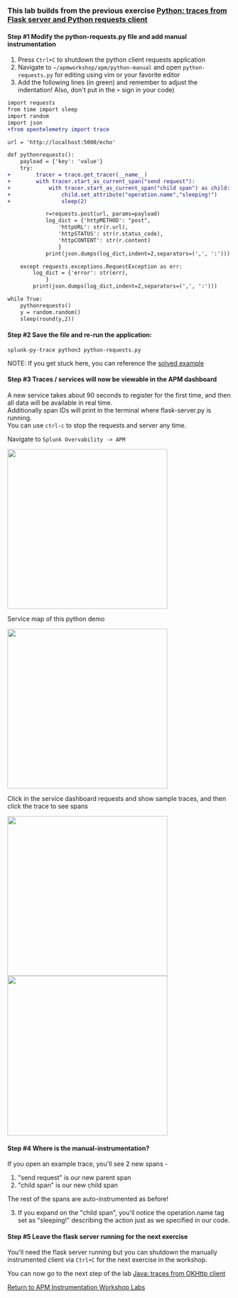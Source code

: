 ### This lab builds from the previous exercise [Python: traces from Flask server and Python requests client](../python)

#### Step #1 Modify the python-requests.py file and add manual instrumentation

1. Press `Ctrl+C` to shutdown the python client requests application
2. Navigate to `~/apmworkshop/apm/python-manual` and open `python-requests.py` for editing using vim or your favorite editor
3. Add the following lines (in green) and remember to adjust the indentation! Also, don't put in the `+` sign in your code)

```diff
import requests
from time import sleep
import random
import json
+from opentelemetry import trace

url = 'http://localhost:5000/echo'

def pythonrequests():
    payload = {'key': 'value'}
    try:
+        tracer = trace.get_tracer(__name__)
+        with tracer.start_as_current_span("send request"):
+            with tracer.start_as_current_span("child span") as child:
+                child.set_attribute("operation.name","sleeping!")
+                sleep(2)

            r=requests.post(url, params=payload)
            log_dict = {'httpMETHOD': "post",
                'httpURL': str(r.url),
                'httpSTATUS': str(r.status_code),
                'httpCONTENT': str(r.content)
                }
            print(json.dumps(log_dict,indent=2,separators=(',', ':')))

    except requests.exceptions.RequestException as err:
        log_dict = {'error': str(err),
            }
        print(json.dumps(log_dict,indent=2,separators=(',', ':')))

while True:
    pythonrequests()
    y = random.random()
    sleep(round(y,2))
```

#### Step #2 Save the file and re-run the application:

```
splunk-py-trace python3 python-requests.py
```

NOTE: If you get stuck here, you can reference the [solved example](./python-requests-solved.py)

#### Step #3 Traces / services will now be viewable in the APM dashboard

A new service takes about 90 seconds to register for the first time, and then all data will be available in real time.  
Additionally span IDs will print in the terminal where flask-server.py is running.  
You can use `ctrl-c` to stop the requests and server any time.  

Navigate to `Splunk Overvability -> APM`  

<img src="../assets/07-apm.png" width="360"> 

Service map of this python demo  

<img src="../assets/08-python.png" width="360"> 

Click in the service dashboard requests and show sample traces, and then click the trace to see spans 

<img src="../assets/09-pythontraces.png" width="360">  
<img src="../assets/10-pythonspans.png" width="360">  

#### Step #4 Where is the manual-instrumentation?

If you open an example trace, you'll see 2 new spans - 
1. "send request" is our new parent span
2. "child span" is our new child span

The rest of the spans are auto-instrumented as before! 

3. If you expand on the "child span", you'll notice the operation.name tag set as "sleeping!" describing 
the action just as we specified in our code.


#### Step #5 Leave the flask server running for the next exercise

You'll need the flask server running but you can shutdown the manually instrumented client via `Ctrl+C` for the next 
exercise in the workshop.  

You can now go to the next step of the lab [Java: traces from OKHttp client](../java/README.md)

[Return to APM Instrumentation Workshop Labs](../workshop-steps/3-workshop-labs.md)
